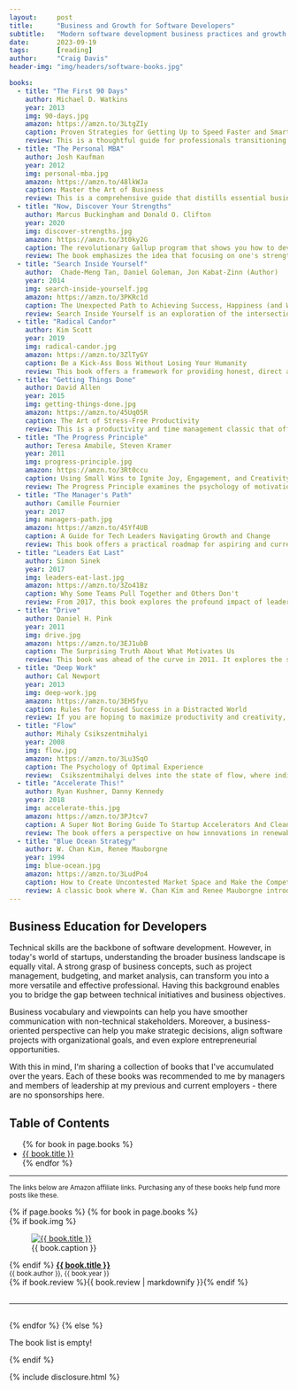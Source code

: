 ```yaml
---
layout:     post
title:      "Business and Growth for Software Developers"
subtitle:   "Modern software development business practices and growth mindset"
date:       2023-09-19
tags:       [reading]
author:     "Craig Davis"
header-img: "img/headers/software-books.jpg"

books:
  - title: "The First 90 Days"
    author: Michael D. Watkins
    year: 2013
    img: 90-days.jpg
    amazon: https://amzn.to/3LtgZIy
    caption: Proven Strategies for Getting Up to Speed Faster and Smarter, Updated and Expanded
    review: This is a thoughtful guide for professionals transitioning into new leadership roles. Watkins outlines a comprehensive strategy for navigating the critital initial phase of starting a new role. He emphasizes the importance of understanding the organizational culture, building key relationships, and formulating a clear action plan to achieve early wins. The book provides actionable insights and real-world examples, making it an invaluable resource for anyone seeking to make a successful transition into a leadership role. It's particularly relevant for software developers, as it underscores the significance of adapting skills and strategies to new challenges and environments.
  - title: "The Personal MBA"
    author: Josh Kaufman
    year: 2012
    img: personal-mba.jpg
    amazon: https://amzn.to/48lkWJa
    caption: Master the Art of Business
    review: This is a comprehensive guide that distills essential business principles and concepts for readers looking to gain a practical understanding of business. Kaufman introduces topics such as finance, marketing, strategy, and decision-making, and provides readers with a solid foundation for participation in business discussions. This book is particularly valuable for software developers, as it equips them with the business knowledge needed to excel in roles where technical skills intersect with business objectives.
  - title: "Now, Discover Your Strengths"
    author: Marcus Buckingham and Donald O. Clifton
    year: 2020
    img: discover-strengths.jpg
    amazon: https://amzn.to/3t0ky2G
    caption: The revolutionary Gallup program that shows you how to develop your unique talents and strengths
    review: The book emphasizes the idea that focusing on one's strengths, rather than trying to fix weaknesses, is the key to personal and professional success. It encourages readers to shift their perspective and embrace what they excel at, as this can lead to increased productivity, satisfaction, and overall well-being. 
  - title: "Search Inside Yourself"
    author:  Chade-Meng Tan, Daniel Goleman, Jon Kabat-Zinn (Author)
    year: 2014
    img: search-inside-yourself.jpg
    amazon: https://amzn.to/3PKRc1d
    caption: The Unexpected Path to Achieving Success, Happiness (and World Peace)
    review: Search Inside Yourself is an exploration of the intersection between mindfulness and emotional intelligence in the workplace. This book gives you a guide to develop self-awareness, empathy, and leadership skills based on meditation practices and internal review. This book has some valuable insights into fostering not only well-being, but also improving collaboration, communication, and creativity in the workplace.
  - title: "Radical Candor"
    author: Kim Scott 
    year: 2019
    img: radical-candor.jpg
    amazon: https://amzn.to/3ZlTyGY
    caption: Be a Kick-Ass Boss Without Losing Your Humanity
    review: This book offers a framework for providing honest, direct and caring feedback to team members. Kim Scott emphasizes the importance of building strong relationships with team members and offers advice for building open communication and professional growth. This book should give you some tools for building collaboration and problem solving.
  - title: "Getting Things Done"
    author: David Allen
    year: 2015
    img: getting-things-done.jpg
    amazon: https://amzn.to/45Uq05R
    caption: The Art of Stress-Free Productivity
    review: This is a productivity and time management classic that offers a comprehensive system for organizing tasks and reducing mental clutter. The methodology is based on capturing commitments, tasks, and ideas into a system that allows you to systematically process them. The organizational techniques should help you find a clear mind and enhance focus by reducing the cognitive load associated with task switching. This can be especially helpful when working in complex coding projects where you may be juggling multiple simulataneous tasks. This book should help you free up some mental bandwidth and increase your productivity.
  - title: "The Progress Principle"
    author: Teresa Amabile, Steven Kramer
    year: 2011
    img: progress-principle.jpg
    amazon: https://amzn.to/3Rt0ccu
    caption: Using Small Wins to Ignite Joy, Engagement, and Creativity at Work
    review: The Progress Principle examines the psychology of motivation and creativity in the workplace. Research has shown that small incremental steps are the most powerful motivator for creative individuals. The book highlights the importance of daily progress in enhancing job satisfaction and overall productivity. This is a valuable reminder that consistent progress, no matter how incremental, can be a driving force behind innovation and job satisfaction.
  - title: "The Manager's Path"
    author: Camille Fournier
    year: 2017
    img: managers-path.jpg
    amazon: https://amzn.to/45Yf4UB
    caption: A Guide for Tech Leaders Navigating Growth and Change
    review: This book offers a practical roadmap for aspiring and current tech managers. This book is presented as a detailed guide that outlines the various stages of a managers career from individual contributor to senior leadership roles. Camille Fournier presents the challenges and responsibilties at each stage and offers valuable advice for each stage. The book presents advice for improving communication, team building, and decision-making. For any developer looking to make a transition in their career, this can be a great guidebook.
  - title: "Leaders Eat Last"
    author: Simon Sinek
    year: 2017
    img: leaders-eat-last.jpg
    amazon: https://amzn.to/3Zo41Bz
    caption: Why Some Teams Pull Together and Others Don't
    review: From 2017, this book explores the profound impact of leadership on organizational culture and employee well-being. The author argues that great leaders prioritize the needs of their teams, fostering a sense of trust and safety that encourages collaboration and innovation. Sinek delves into the foundations of effective leadership, emphasizing the importance of empathy, selflessness, and a commitment to the long-term success of both individuals and organizations.
  - title: "Drive"
    author: Daniel H. Pink
    year: 2011
    img: drive.jpg
    amazon: https://amzn.to/3EJ1ubB
    caption: The Surprising Truth About What Motivates Us
    review: This book was ahead of the curve in 2011. It explores the science of motivation and presents a compelling argument that traditional reward and punishment based approaches to motivation are antiquated. Pink contends that, for complex tasks requiring creativity and problem-solving, intrinsic motivation, fueled by autonomy, mastery, and purpose, is more effective than external rewards. This book offers insight on how individuals and organizations can harness these principles to foster motivation and improve erformance. This offers a fresh perspective for both personal and professional growth.
  - title: "Deep Work"
    author: Cal Newport
    year: 2013
    img: deep-work.jpg
    amazon: https://amzn.to/3EH5fyu
    caption: Rules for Focused Success in a Distracted World
    review: If you are hoping to maximize productivity and creativity, this book is a good place to start. In today's distracted world, deep work is harder than ever to accomplish. Newport argues that the ability to focus without distraction on cognitively demanding tasks is becoming increasingly rare and valuable in our digital age. He presents practical strategies to cultivate deep work, emphasizing the importance of structured routines, eliminating shallow work, and harnessing the power of deliberate practice to achieve true mastery. 
  - title: "Flow"
    author: Mihaly Csikszentmihalyi 
    year: 2008
    img: flow.jpg
    amazon: https://amzn.to/3Lu3SqO
    caption: The Psychology of Optimal Experience
    review:  Csikszentmihalyi delves into the state of flow, where individuals are fully engaged and immersed in an activity. Being in a flow state leads to increased happiness and productivity. Drawing from research, he outlines the conditions and principles that facilitate achieving and maintaining this state, emphasizing the importance of clear goals, immediate feedback, and the balance between skills and challenges. The book serves as a comprehensive guide for harnessing the power of flow to enhance creativity, satisfaction, and overall well-being in life.
  - title: "Accelerate This!"
    author: Ryan Kushner, Danny Kennedy
    year: 2018
    img: accelerate-this.jpg
    amazon: https://amzn.to/3PJtcv7
    caption: A Super Not Boring Guide To Startup Accelerators And Clean Energy Entrepreneurship
    review: The book offers a perspective on how innovations in renewable energy combined with disruptive technologies can revolutionize our energy landscape. It emphasizes the urgency of accelerating the adoption of these solutions to combat climate change and provides a compelling vision for a sustainable and prosperous future. This book is perhaps the outlier on this list, but is included here as a discussion of distruptive industries.
  - title: "Blue Ocean Strategy"
    author: W. Chan Kim, Renee Mauborgne
    year: 1994
    img: blue-ocean.jpg
    amazon: https://amzn.to/3LudPo4
    caption: How to Create Uncontested Market Space and Make the Competition Irrelevant
    review: A classic book where W. Chan Kim and Renee Mauborgne introduce a groundbreaking business concept that challenges traditional competition-based thinking. It advocates for companies to create uncontested market spaces or "blue oceans" by innovating their value propositions, rather than competing in overcrowded, competitive "red oceans."  The book provides a detailed roadmap for businesses to discover new market opportunities, differentiate themselves, and ultimately achieve sustainable growth and profitability.
---
```


## Business Education for Developers

Technical skills are the backbone of software development. However, in today's world of startups, understanding the broader business landscape is equally vital. A strong grasp of business concepts, such as project management, budgeting, and market analysis, can transform you into a more versatile and effective professional. Having this background enables you to bridge the gap between technical initiatives and business objectives. 

Business vocabulary and viewpoints can help you have smoother communication with non-technical stakeholders. Moreover, a business-oriented perspective can help you make strategic decisions, align software projects with organizational goals, and even explore entrepreneurial opportunities.

With this in mind, I'm sharing a collection of books that I've accumulated over the years. Each of these books was recommended to me by managers and members of leadership at my previous and current employers - there are no sponsorships here.

## Table of Contents
<ul>
{% for book in page.books %}
    <li><a href="#{{ book.title | slugify }}">{{ book.title }}</a></li>
{% endfor %}
</ul>
<hr>

<small>The links below are Amazon affiliate links. Purchasing any of these books help fund more posts like these.</small>

<div class="review">
{% if page.books %}
{% for book in page.books %}
    <div class="review-book" id="{{ book.title | slugify }}" >
        {% if book.img %}
        <figure>
            <a href="{{ book.amazon }}" title="Amazon: {{ book.title }}"><img src="/img/posts/software-engineering/{{ book.img }}" alt="{{ book.title }}"></a>
            <figcaption>{{ book.caption }}</figcaption>
        </figure>
        {% endif %}
        <strong><a href="{{ book.amazon }}" title="Amazon: {{ book.title }}">{{ book.title }}</a></strong><br>
        <small>{{ book.author }}, {{ book.year }}</small><br>
        {% if book.review %}{{ book.review | markdownify }}{% endif %}
    </div>
    <hr style="clear: both; margin: 30px 0;">
{% endfor %}
{% else %}
    <p>The book list is empty!</p>
{% endif %}
</div>

{% include disclosure.html %}

